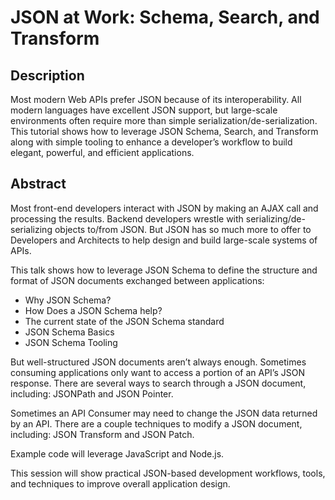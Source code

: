 JSON at Work: Schema, Search, and Transform
===========================================

## Description
Most modern Web APIs prefer JSON because of its interoperability. All modern languages have excellent JSON support, but large-scale environments often require more than simple serialization/de-serialization. This tutorial shows how to leverage JSON Schema, Search, and Transform along with simple tooling to enhance a developer’s workflow to build elegant, powerful, and efficient applications.

## Abstract
Most front-end developers interact with JSON by making an AJAX call and processing the results. Backend developers wrestle with serializing/de-serializing objects to/from JSON. But JSON has so much more to offer to Developers and Architects to help design and build large-scale systems of APIs.

This talk shows how to leverage JSON Schema to define the structure and format of JSON documents exchanged between applications:
* Why JSON Schema?
* How Does a JSON Schema help?
* The current state of the JSON Schema standard
* JSON Schema Basics
* JSON Schema Tooling


But well-structured JSON documents aren’t always enough. Sometimes consuming applications only want to access a portion of an API’s JSON response. There are several ways to search through a JSON document, including: JSONPath and JSON Pointer.

Sometimes an API Consumer may need to change the JSON data returned by an API. There are a couple techniques to modify a JSON document, including: JSON Transform and JSON Patch.

Example code will leverage JavaScript and Node.js.

This session will show practical JSON-based development workflows, tools, and techniques to improve overall application design.